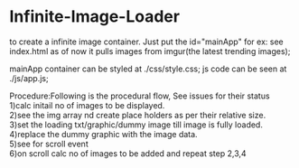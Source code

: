 # Infinite-Image-Loader

to create a infinite image container.
Just put the id="mainApp" for ex: see index.html
as of now it pulls images from imgur(the latest trending images);

mainApp container can be styled at ./css/style.css;
js code can be seen at ./js/app.js;

Procedure:Following is the procedural flow, See issues for their status <br>
1)calc initail no of images to be displayed. <br>
2)see the img array nd create place holders as per their relative size. <br>
3)set the loading txt/graphic/dummy image till image is fully loaded. <br>
4)replace the dummy graphic with the image data. <br>
5)see for scroll event <br>
6)on scroll calc no of images to be added and repeat step 2,3,4 <br>
